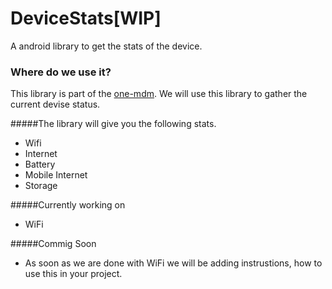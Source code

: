 # DeviceStats[WIP]

A android library to get the stats of the device.

### Where do we use it?
This library is part of the [one-mdm](http://multunus.github.io/onemdm-server/). We will use this library to gather the current devise status.


#####The library will give you the following stats.

* Wifi
* Internet 
* Battery
* Mobile Internet
* Storage


#####Currently working on

* WiFi

#####Commig Soon

* As soon as we are done with WiFi we will be adding instrustions, how to use this in your project.
